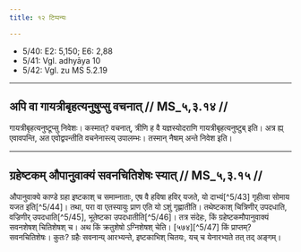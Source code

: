 ```yaml
---
title: १२ टिप्पन्यः

---
```

- 5/40: E2: 5,150; E6: 2,88
- 5/41: Vgl. adhyāya 10
- 5/42: Vgl. zu MS 5.2.19

____________________________________________


## अपि वा गायत्रीबृहत्यनुषुप्सु वचनात् // MS_५,३.१४ //

गायत्रीबृहत्यनुष्टूप्सु निवेशः। कस्मात्? वचनात्, त्रीणि ह वै यज्ञस्योदराणि गायत्रीबृहत्यनुष्टुब् इति। अत्र ह्य् एवावपन्ति, अत एवोद्वपन्तीति वचनेनास्त्य् उपालम्भः। तस्मान् नैषाम् अन्ते निवेश इति।


____________________________________________


## ग्रहेष्टकम् औपानुवाक्यं सवनचितिशेषः स्यात् // MS_५,३.१५ //

औपानुवाक्ये काण्डे ग्रहा इष्टकाश् च समाम्नाताः, एष वै हविषा हविर् यजते, यो दाभ्यं[^5/43] गृहीत्वा सोमाय यजत इति[^5/44]। तथा, परा वा एतस्यायुः प्राण एति यो ऽशुं गृह्णातीति। तथेष्टकाश् चित्रिणीर् उपदधाति, वज्रिणीर् उपदधाति[^5/45], भूतेष्टका उपदधातीति[^5/46]। तत्र संदेहः, किं ग्रहेष्टकमौपानुवाक्यं सवनशेषश् चितिशेषश् च। अथ किं क्रतुशेषो ऽग्निशेषश् चेति। [५७४][^5/47] किं प्राप्तम्? सवनचितिशेषः। कुतः? ग्रहैः सवनान्य् आरभ्यन्ते, इष्टकाभिश् चितयः, यच् च येनारभ्यते तत् तद् अङ्गम्।
